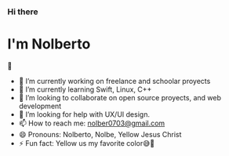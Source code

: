 ### Hi there <h1 color = #ffcd00;>I'm Nolberto</h1> 👋

<!--
**NolbertoCastro/NolbertoCastro** is a ✨ _special_ ✨ repository because its `README.md` (this file) appears on your GitHub profile.

Here are some ideas to get you started:
-->
- 🔭 I’m currently working on freelance and schoolar proyects
- 🌱 I’m currently learning Swift, Linux, C++
- 👯 I’m looking to collaborate on open source proyects, and web development
- 🤔 I’m looking for help with UX/UI design.
- 📫 How to reach me: nolber0703@gmail.com
- 😄 Pronouns: Nolberto, Nolbe, Yellow Jesus Christ
- ⚡ Fun fact: Yellow us my favorite color😅💛 
